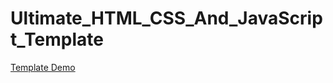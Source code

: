 # Ultimate_HTML_CSS_And_JavaScript_Template

[Template Demo](https://ghorbeldev.github.io/Ultimate_HTML_CSS_And_JavaScript_Template/)
